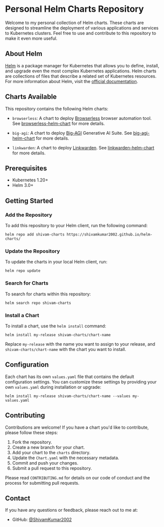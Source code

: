 # Personal Helm Charts Repository

Welcome to my personal collection of Helm charts. These charts are designed to streamline the deployment of various applications and services to Kubernetes clusters. Feel free to use and contribute to this repository to make it even more useful.

## About Helm

[Helm](https://helm.sh/) is a package manager for Kubernetes that allows you to define, install, and upgrade even the most complex Kubernetes applications. Helm charts are collections of files that describe a related set of Kubernetes resources. For more information about Helm, visit the [official documentation](https://helm.sh/docs/).

## Charts Available

This repository contains the following Helm charts:

- `browserless`: A chart to deploy [Browserless](https://github.com/browserless/browserless) browser automation tool. See [browserless-helm-chart](https://github.com/ShivamKumar2002/browserless-helm-chart) for more details.

- `big-agi`: A chart to deploy [Big-AGI](https://github.com/enricoros/big-AGI) Generative AI Suite. See [big-agi-helm-chart](https://github.com/ShivamKumar2002/big-agi-helm-chart) for more details.

- `linkwarden`: A chart to deploy [Linkwarden](https://github.com/linkwarden/linkwarden). See [linkwarden-helm-chart](https://github.com/ShivamKumar2002/linkwarden-helm-chart) for more details.


## Prerequisites

- Kubernetes 1.20+
- Helm 3.0+


## Getting Started

### Add the Repository

To add this repository to your Helm client, run the following command:

```shell
helm repo add shivam-charts https://shivamkumar2002.github.io/helm-charts/
```

### Update the Repository

To update the charts in your local Helm client, run:

```shell
helm repo update
```

### Search for Charts

To search for charts within this repository:

```shell
helm search repo shivam-charts
```

### Install a Chart

To install a chart, use the `helm install` command:

```shell
helm install my-release shivam-charts/chart-name
```

Replace `my-release` with the name you want to assign to your release, and `shivam-charts/chart-name` with the chart you want to install.


## Configuration

Each chart has its own `values.yaml` file that contains the default configuration settings. You can customize these settings by providing your own `values.yaml` during installation or upgrade:

```shell
helm install my-release shivam-charts/chart-name --values my-values.yaml
```

## Contributing

Contributions are welcome! If you have a chart you'd like to contribute, please follow these steps:

1. Fork the repository.
2. Create a new branch for your chart.
3. Add your chart to the `charts` directory.
4. Update the `Chart.yaml` with the necessary metadata.
5. Commit and push your changes.
6. Submit a pull request to this repository.

Please read `CONTRIBUTING.md` for details on our code of conduct and the process for submitting pull requests.


## Contact

If you have any questions or feedback, please reach out to me at:

- GitHub: [@ShivamKumar2002](https://github.com/ShivamKumar2002)
